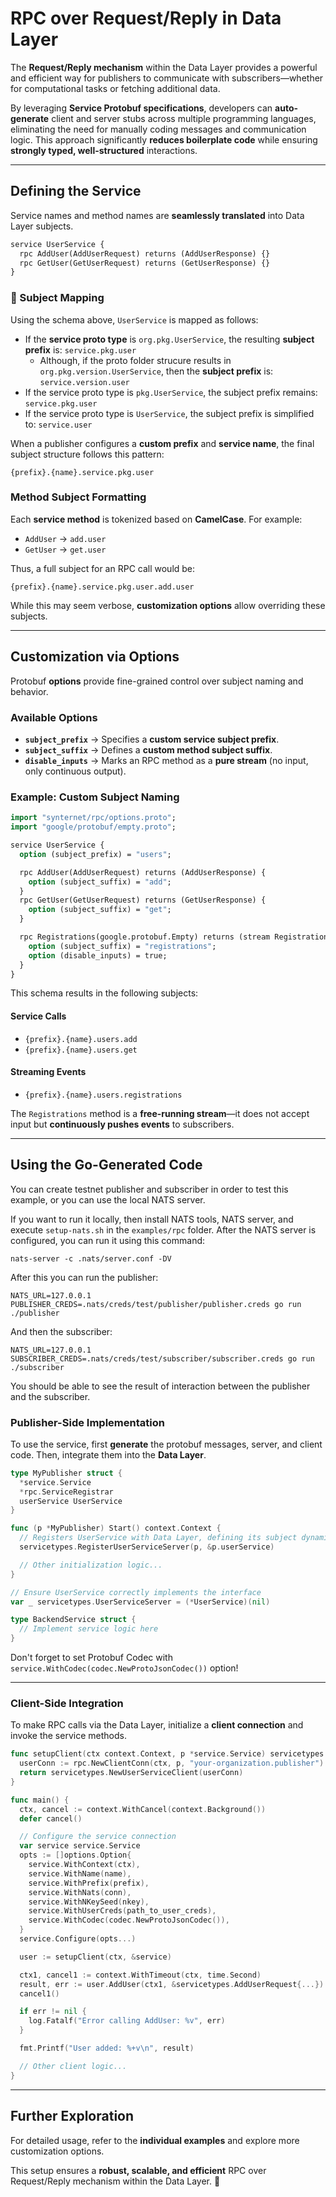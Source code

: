 # RPC over Request/Reply in Data Layer

The **Request/Reply mechanism** within the Data Layer provides a powerful and efficient way for publishers to communicate with subscribers—whether for computational tasks or fetching additional data.

By leveraging **Service Protobuf specifications**, developers can **auto-generate** client and server stubs across multiple programming languages, eliminating the need for manually coding messages and communication logic. This approach significantly **reduces boilerplate code** while ensuring **strongly typed, well-structured** interactions.

---

## Defining the Service

Service names and method names are **seamlessly translated** into Data Layer subjects.

```proto
service UserService {
  rpc AddUser(AddUserRequest) returns (AddUserResponse) {}
  rpc GetUser(GetUserRequest) returns (GetUserResponse) {}
}
```

### 🔹 Subject Mapping

Using the schema above, `UserService` is mapped as follows:

- If the **service proto type** is `org.pkg.UserService`, the resulting **subject prefix** is: `service.pkg.user`
  - Although, if the proto folder strucure results in `org.pkg.version.UserService`, then the **subject prefix** is: `service.version.user`
- If the service proto type is `pkg.UserService`, the subject prefix remains:  `service.pkg.user`
- If the service proto type is `UserService`, the subject prefix is simplified to: `service.user`

When a publisher configures a **custom prefix** and **service name**, the final subject structure follows this pattern:

```
{prefix}.{name}.service.pkg.user
```

### Method Subject Formatting

Each **service method** is tokenized based on **CamelCase**. For example:

- `AddUser` → `add.user`
- `GetUser` → `get.user`

Thus, a full subject for an RPC call would be:

```
{prefix}.{name}.service.pkg.user.add.user
```

While this may seem verbose, **customization options** allow overriding these subjects.

---

## Customization via Options

Protobuf **options** provide fine-grained control over subject naming and behavior.

### Available Options

- **`subject_prefix`** → Specifies a **custom service subject prefix**.
- **`subject_suffix`** → Defines a **custom method subject suffix**.
- **`disable_inputs`** → Marks an RPC method as a **pure stream** (no input, only continuous output).

### Example: Custom Subject Naming

```proto
import "synternet/rpc/options.proto";
import "google/protobuf/empty.proto";

service UserService {
  option (subject_prefix) = "users";

  rpc AddUser(AddUserRequest) returns (AddUserResponse) {
    option (subject_suffix) = "add";
  }
  rpc GetUser(GetUserRequest) returns (GetUserResponse) {
    option (subject_suffix) = "get";
  }

  rpc Registrations(google.protobuf.Empty) returns (stream Registrations) {
    option (subject_suffix) = "registrations";
    option (disable_inputs) = true;
  }
}
```

This schema results in the following subjects:

#### **Service Calls**

- `{prefix}.{name}.users.add`
- `{prefix}.{name}.users.get`

#### **Streaming Events**

- `{prefix}.{name}.users.registrations`

The `Registrations` method is a **free-running stream**—it does not accept input but **continuously pushes events** to subscribers.

---

## Using the Go-Generated Code

You can create testnet publisher and subscriber in order to test this example, or you can use the local NATS server.

If you want to run it locally, then install NATS tools, NATS server, and execute `setup-nats.sh` in the `examples/rpc` folder. After the NATS server is configured,
you can run it using this command:

```
nats-server -c .nats/server.conf -DV
```

After this you can run the publisher:

```
NATS_URL=127.0.0.1 PUBLISHER_CREDS=.nats/creds/test/publisher/publisher.creds go run ./publisher
```

And then the subscriber:

```
NATS_URL=127.0.0.1 SUBSCRIBER_CREDS=.nats/creds/test/subscriber/subscriber.creds go run ./subscriber
```

You should be able to see the result of interaction between the publisher and the subscriber.

### Publisher-Side Implementation

To use the service, first **generate** the protobuf messages, server, and client code. Then, integrate them into the **Data Layer**.

```go
type MyPublisher struct {
  *service.Service
  *rpc.ServiceRegistrar
  userService UserService
}

func (p *MyPublisher) Start() context.Context {
  // Registers UserService with Data Layer, defining its subject dynamically
  servicetypes.RegisterUserServiceServer(p, &p.userService)

  // Other initialization logic...
}

// Ensure UserService correctly implements the interface
var _ servicetypes.UserServiceServer = (*UserService)(nil)

type BackendService struct {
  // Implement service logic here
}
```

Don't forget to set Protobuf Codec with `service.WithCodec(codec.NewProtoJsonCodec())` option!

---

### Client-Side Integration

To make RPC calls via the Data Layer, initialize a **client connection** and invoke the service methods.

```go
func setupClient(ctx context.Context, p *service.Service) servicetypes.UserServiceClient {
  userConn := rpc.NewClientConn(ctx, p, "your-organization.publisher")
  return servicetypes.NewUserServiceClient(userConn)
}

func main() {
  ctx, cancel := context.WithCancel(context.Background())
  defer cancel()

  // Configure the service connection
  var service service.Service
  opts := []options.Option{
    service.WithContext(ctx),
    service.WithName(name),
    service.WithPrefix(prefix),
    service.WithNats(conn),
    service.WithNKeySeed(nkey),
    service.WithUserCreds(path_to_user_creds),
    service.WithCodec(codec.NewProtoJsonCodec()),
  }
  service.Configure(opts...)

  user := setupClient(ctx, &service)

  ctx1, cancel1 := context.WithTimeout(ctx, time.Second)
  result, err := user.AddUser(ctx1, &servicetypes.AddUserRequest{...})
  cancel1()

  if err != nil {
    log.Fatalf("Error calling AddUser: %v", err)
  }

  fmt.Printf("User added: %+v\n", result)

  // Other client logic...
}
```

---

## Further Exploration

For detailed usage, refer to the **individual examples** and explore more customization options.

This setup ensures a **robust, scalable, and efficient** RPC over Request/Reply mechanism within the Data Layer. 🚀
